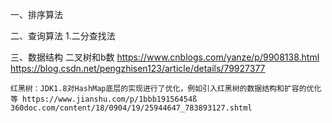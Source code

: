 一、排序算法

二、查询算法
    1.二分查找法
    
    
三、数据结构
    二叉树和b数 https://www.cnblogs.com/yanze/p/9908138.html  https://blog.csdn.net/pengzhisen123/article/details/79927377
    
    红黑树：JDK1.8对HashMap底层的实现进行了优化，例如引入红黑树的数据结构和扩容的优化等 https://www.jianshu.com/p/1bbb19156454ß
    360doc.com/content/18/0904/19/25944647_783893127.shtml